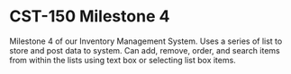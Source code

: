 # CST-150 Milestone 4
Milestone 4 of our Inventory Management System.
Uses a series of list to store and post data to system.
Can add, remove, order, and search items from within the lists using text box or selecting list box items.
